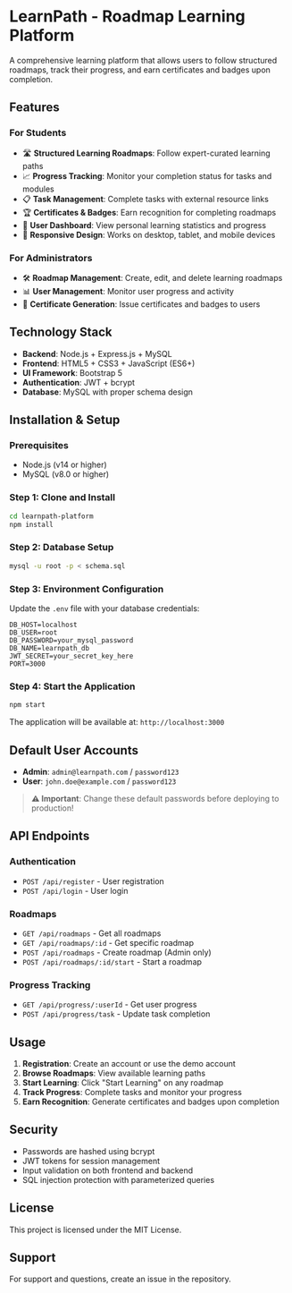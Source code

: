 # LearnPath - Roadmap Learning Platform

A comprehensive learning platform that allows users to follow structured roadmaps, track their progress, and earn certificates and badges upon completion.

## Features

### For Students
- 🛣️ **Structured Learning Roadmaps**: Follow expert-curated learning paths
- 📈 **Progress Tracking**: Monitor your completion status for tasks and modules  
- 📋 **Task Management**: Complete tasks with external resource links
- 🏆 **Certificates & Badges**: Earn recognition for completing roadmaps
- 👤 **User Dashboard**: View personal learning statistics and progress
- 📱 **Responsive Design**: Works on desktop, tablet, and mobile devices

### For Administrators
- 🛠️ **Roadmap Management**: Create, edit, and delete learning roadmaps
- 📊 **User Management**: Monitor user progress and activity
- 📜 **Certificate Generation**: Issue certificates and badges to users

## Technology Stack

- **Backend**: Node.js + Express.js + MySQL
- **Frontend**: HTML5 + CSS3 + JavaScript (ES6+)
- **UI Framework**: Bootstrap 5
- **Authentication**: JWT + bcrypt
- **Database**: MySQL with proper schema design

## Installation & Setup

### Prerequisites
- Node.js (v14 or higher)
- MySQL (v8.0 or higher)

### Step 1: Clone and Install
```bash
cd learnpath-platform
npm install
```

### Step 2: Database Setup
```bash
mysql -u root -p < schema.sql
```

### Step 3: Environment Configuration
Update the `.env` file with your database credentials:
```env
DB_HOST=localhost
DB_USER=root
DB_PASSWORD=your_mysql_password
DB_NAME=learnpath_db
JWT_SECRET=your_secret_key_here
PORT=3000
```

### Step 4: Start the Application
```bash
npm start
```

The application will be available at: `http://localhost:3000`

## Default User Accounts

- **Admin**: `admin@learnpath.com` / `password123`
- **User**: `john.doe@example.com` / `password123`

> **⚠️ Important**: Change these default passwords before deploying to production!

## API Endpoints

### Authentication
- `POST /api/register` - User registration
- `POST /api/login` - User login

### Roadmaps
- `GET /api/roadmaps` - Get all roadmaps
- `GET /api/roadmaps/:id` - Get specific roadmap
- `POST /api/roadmaps` - Create roadmap (Admin only)
- `POST /api/roadmaps/:id/start` - Start a roadmap

### Progress Tracking
- `GET /api/progress/:userId` - Get user progress
- `POST /api/progress/task` - Update task completion

## Usage

1. **Registration**: Create an account or use the demo account
2. **Browse Roadmaps**: View available learning paths
3. **Start Learning**: Click "Start Learning" on any roadmap
4. **Track Progress**: Complete tasks and monitor your progress
5. **Earn Recognition**: Generate certificates and badges upon completion

## Security

- Passwords are hashed using bcrypt
- JWT tokens for session management
- Input validation on both frontend and backend
- SQL injection protection with parameterized queries

## License

This project is licensed under the MIT License.

## Support

For support and questions, create an issue in the repository.

